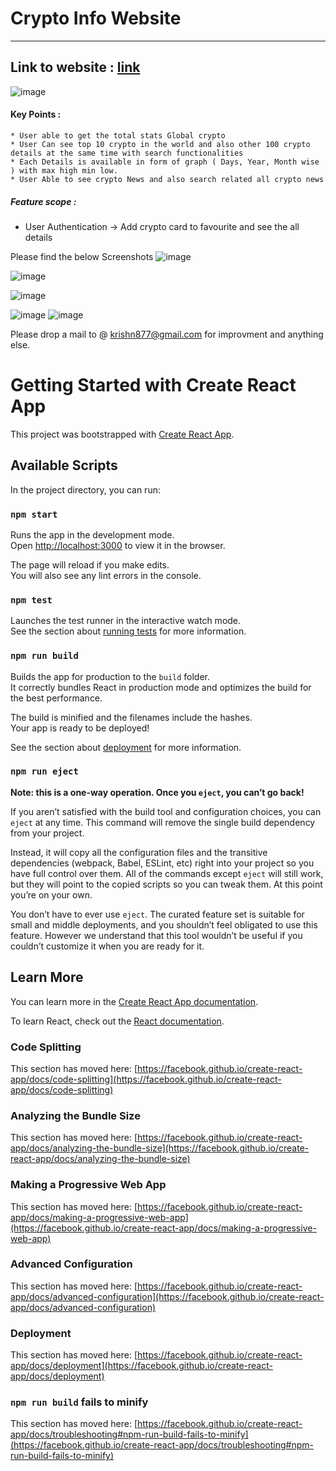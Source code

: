   #                               Crypto Info Website
   ____________________________________________________________________________________________________

##                    Link to website : [link](https://crypinfo-9f26c.firebaseapp.com/)
![image](https://user-images.githubusercontent.com/79524859/145721404-503b477d-43fe-4331-9461-fc4339e35782.png)
       
#### Key Points :
    * User able to get the total stats Global crypto 
    * User Can see top 10 crypto in the world and also other 100 crypto details at the same time with search functionalities 
    * Each Details is available in form of graph ( Days, Year, Month wise ) with max high min low.
    * User Able to see crypto News and also search related all crypto news 
       
##### Feature scope :
* User Authentication -> Add crypto card to favourite and see the all details

Please find the below Screenshots
![image](https://user-images.githubusercontent.com/79524859/145721787-284fe703-583e-4c62-8ffd-2b158a83cffb.png)

![image](https://user-images.githubusercontent.com/79524859/145721662-38853cd6-d32b-4fdf-ae2e-f4741daf1be7.png)
       
![image](https://user-images.githubusercontent.com/79524859/145721676-e4258c57-e61c-4c9c-a35a-32767b8a405b.png)
        
![image](https://user-images.githubusercontent.com/79524859/145721687-45f6c7a7-5193-4c48-94f8-3ac874077343.png)
![image](https://user-images.githubusercontent.com/79524859/146405449-299ec98b-e48c-42ac-8b12-5843ce82eed5.png)

        

      
Please drop a mail to @ krishn877@gmail.com for improvment and anything else. 


# Getting Started with Create React App

This project was bootstrapped with [Create React App](https://github.com/facebook/create-react-app).

## Available Scripts

In the project directory, you can run:

### `npm start`

Runs the app in the development mode.\
Open [http://localhost:3000](http://localhost:3000) to view it in the browser.

The page will reload if you make edits.\
You will also see any lint errors in the console.

### `npm test`

Launches the test runner in the interactive watch mode.\
See the section about [running tests](https://facebook.github.io/create-react-app/docs/running-tests) for more information.

### `npm run build`

Builds the app for production to the `build` folder.\
It correctly bundles React in production mode and optimizes the build for the best performance.

The build is minified and the filenames include the hashes.\
Your app is ready to be deployed!

See the section about [deployment](https://facebook.github.io/create-react-app/docs/deployment) for more information.

### `npm run eject`

**Note: this is a one-way operation. Once you `eject`, you can’t go back!**

If you aren’t satisfied with the build tool and configuration choices, you can `eject` at any time. This command will remove the single build dependency from your project.

Instead, it will copy all the configuration files and the transitive dependencies (webpack, Babel, ESLint, etc) right into your project so you have full control over them. All of the commands except `eject` will still work, but they will point to the copied scripts so you can tweak them. At this point you’re on your own.

You don’t have to ever use `eject`. The curated feature set is suitable for small and middle deployments, and you shouldn’t feel obligated to use this feature. However we understand that this tool wouldn’t be useful if you couldn’t customize it when you are ready for it.

## Learn More

You can learn more in the [Create React App documentation](https://facebook.github.io/create-react-app/docs/getting-started).

To learn React, check out the [React documentation](https://reactjs.org/).

### Code Splitting

This section has moved here: [https://facebook.github.io/create-react-app/docs/code-splitting](https://facebook.github.io/create-react-app/docs/code-splitting)

### Analyzing the Bundle Size

This section has moved here: [https://facebook.github.io/create-react-app/docs/analyzing-the-bundle-size](https://facebook.github.io/create-react-app/docs/analyzing-the-bundle-size)

### Making a Progressive Web App

This section has moved here: [https://facebook.github.io/create-react-app/docs/making-a-progressive-web-app](https://facebook.github.io/create-react-app/docs/making-a-progressive-web-app)

### Advanced Configuration

This section has moved here: [https://facebook.github.io/create-react-app/docs/advanced-configuration](https://facebook.github.io/create-react-app/docs/advanced-configuration)

### Deployment

This section has moved here: [https://facebook.github.io/create-react-app/docs/deployment](https://facebook.github.io/create-react-app/docs/deployment)

### `npm run build` fails to minify

This section has moved here: [https://facebook.github.io/create-react-app/docs/troubleshooting#npm-run-build-fails-to-minify](https://facebook.github.io/create-react-app/docs/troubleshooting#npm-run-build-fails-to-minify)

